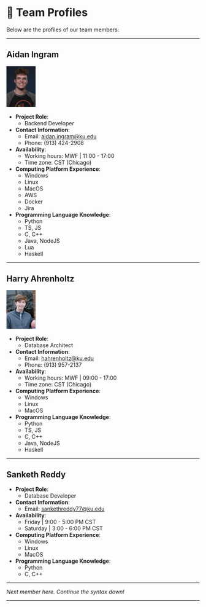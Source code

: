 # 👥 Team Profiles

Below are the profiles of our team members:

---

## Aidan Ingram
<img src="/images/aidan_ingram.jpg" width="15%" />

- **Project Role**:  
  - Backend Developer
- **Contact Information**:  
  - Email: [aidan.ingram@ku.edu](mailto:aidan.ingram@ku.edu)  
  - Phone: (913) 424-2908
- **Availability**:  
  - Working hours: MWF | 11:00 - 17:00
  - Time zone: CST (Chicago)
- **Computing Platform Experience**:  
  - Windows
  - Linux
  - MacOS
  - AWS
  - Docker
  - Jira
- **Programming Language Knowledge**:  
  - Python
  - TS, JS
  - C, C++
  - Java, NodeJS
  - Lua
  - Haskell

---

## Harry Ahrenholtz
<img src="/images/harry_ahrenholtz.jpg" width="15%" />

- **Project Role**:  
  - Database Architect
- **Contact Information**:  
  - Email: [hahrenholtz@ku.edu](mailto:hahrenholtz@ku.edu)  
  - Phone: (913) 957-2137
- **Availability**:  
  - Working hours: MWF | 09:00 - 17:00
  - Time zone: CST (Chicago)
- **Computing Platform Experience**:  
  - Windows
  - Linux
  - MacOS
- **Programming Language Knowledge**:  
  - Python
  - TS, JS
  - C, C++
  - Java, NodeJS
  - Haskell

---

## Sanketh Reddy

- **Project Role**:  
  - Database Developer
- **Contact Information**:  
  - Email: [sankethreddy77@ku.edu](mailto:sankethreddy77@ku.edu)  
- **Availability**:  
  - Friday | 9:00 - 5:00 PM CST
  - Saturday | 3:00 - 6:00 PM CST
- **Computing Platform Experience**:  
  - Windows
  - Linux
  - MacOS
- **Programming Language Knowledge**:  
  - Python
  - C, C++
 
---

*Next member here. Continue the syntax down!*

---


